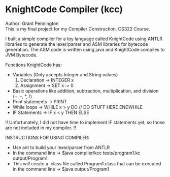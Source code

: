 # KnightCode Compiler (kcc)
Author: Grant Pennington
\
This is my final project for my Compiler Construction, CS322 Course.

I built a simple compiler for a toy language called KnightCode 
using ANTLR libraries to generate the lexer/parser and ASM libraries for bytecode generation.
The ASM code is written using java and KnightCode compiles to JVM Bytecode.

Functions KnightCode has:
- Variables (Only accepts Integer and String values)
  1. Declaration -> INTEGER x
  2. Assignment -> SET x := 0
 - Basic operations like addition, subtraction, multiplication, and division (+, -, *, /)
 - Print statements -> PRINT
 - While loops -> WHILE x > y DO
                      // DO STUFF HERE
                  ENDWHILE
- IF Statements -> IF x < y THEN ELSE 

!! Unfortunately, I did not have time to implement IF statements yet, so those are not included in my compiler. !!

INSTRUCTIONS FOR USING COMPILER:
- Use ant to build your lexer/parser from ANTLR
- In the command line -> $java compiler/kcc tests/program1.kc output/Program1
- This will create a .class file called Program1.class that can be executed in the command line 
-> $java output/Program1
